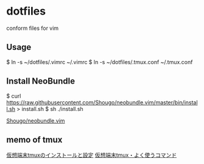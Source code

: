 # dotfiles
conform files for vim

## Usage
$ ln -s ~/dotfiles/.vimrc ~/.vimrc
$ ln -s ~/dotfiles/.tmux.conf ~/.tmux.conf

## Install NeoBundle
$ curl https://raw.githubusercontent.com/Shougo/neobundle.vim/master/bin/install.sh > install.sh
$ sh ./install.sh

[Shougo/neobundle.vim](https://github.com/Shougo/neobundle.vim)

## memo of tmux
[仮想端末tmuxのインストールと設定](http://kanako.s500.xrea.com/nukblog/show.rhtml?id=561)
[仮想端末tmux・よく使うコマンド](http://kanako.s500.xrea.com/nukblog/show.rhtml?id=562)

